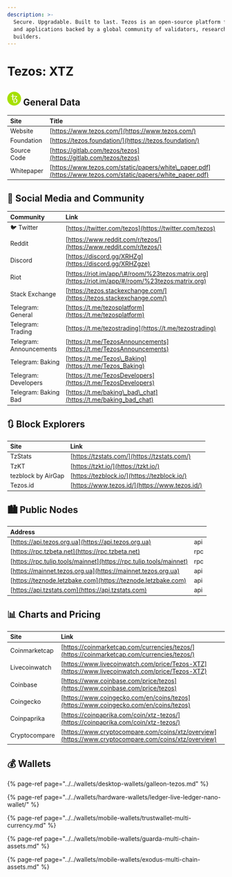 ```yaml
---
description: >-
  Secure. Upgradable. Built to last. Tezos is an open-source platform for assets
  and applications backed by a global community of validators, researchers, and
  builders.
---
```


# Tezos: XTZ

## ![](../../.gitbook/assets/xtz.png) General Data

| Site | Title |
| :--- | :--- |
| Website | [https://www.tezos.com/](https://www.tezos.com/) |
| Foundation | [https://tezos.foundation/](https://tezos.foundation/) |
| Source Code | [https://gitlab.com/tezos/tezos](https://gitlab.com/tezos/tezos) |
| Whitepaper | [https://www.tezos.com/static/papers/white\_paper.pdf](https://www.tezos.com/static/papers/white_paper.pdf) |

## 🙋 Social Media and Community

| Community | Link |
| :--- | :--- |
| 🐦 Twitter | [https://twitter.com/tezos](https://twitter.com/tezos) |
| Reddit | [https://www.reddit.com/r/tezos/](https://www.reddit.com/r/tezos/) |
| Discord | [https://discord.gg/XRHZg](https://discord.gg/XRHZgze) |
| Riot | [https://riot.im/app/\#/room/%23tezos:matrix.org](https://riot.im/app/#/room/%23tezos:matrix.org) |
| Stack Exchange | [https://tezos.stackexchange.com/](https://tezos.stackexchange.com/) |
| Telegram: General | [https://t.me/tezosplatform](https://t.me/tezosplatform) |
| Telegram: Trading | [https://t.me/tezostrading](https://t.me/tezostrading) |
| Telegram: Announcements | [https://t.me/TezosAnnouncements](https://t.me/TezosAnnouncements) |
| Telegram: Baking | [https://t.me/Tezos\_Baking](https://t.me/Tezos_Baking) |
| Telegram: Developers | [https://t.me/TezosDevelopers](https://t.me/TezosDevelopers) |
| Telegram: Baking Bad | [https://t.me/baking\_bad\_chat](https://t.me/baking_bad_chat) |

## 🔃 Block Explorers

| Site | Link |
| :--- | :--- |
| TzStats | [https://tzstats.com/](https://tzstats.com/) |
| TzKT | [https://tzkt.io/](https://tzkt.io/) |
| tezblock by AirGap | [https://tezblock.io/](https://tezblock.io/) |
| Tezos.id | [https://www.tezos.id/](https://www.tezos.id/) |

## 🏙 Public Nodes

| Address |  |
| :--- | :--- |
| [https://api.tezos.org.ua](https://api.tezos.org.ua) | api |
| [https://rpc.tzbeta.net](https://rpc.tzbeta.net) | rpc |
| [https://rpc.tulip.tools/mainnet](https://rpc.tulip.tools/mainnet) | rpc |
| [https://mainnet.tezos.org.ua](https://mainnet.tezos.org.ua) | api |
| [https://teznode.letzbake.com](https://teznode.letzbake.com) | api |
| [https://api.tzstats.com](https://api.tzstats.com) | api |

## 📊 Charts and Pricing

| Site | Link |
| :--- | :--- |
| Coinmarketcap | [https://coinmarketcap.com/currencies/tezos/](https://coinmarketcap.com/currencies/tezos/) |
| Livecoinwatch | [https://www.livecoinwatch.com/price/Tezos-XTZ](https://www.livecoinwatch.com/price/Tezos-XTZ) |
| Coinbase | [https://www.coinbase.com/price/tezos](https://www.coinbase.com/price/tezos) |
| Coingecko | [https://www.coingecko.com/en/coins/tezos](https://www.coingecko.com/en/coins/tezos) |
| Coinpaprika | [https://coinpaprika.com/coin/xtz-tezos/](https://coinpaprika.com/coin/xtz-tezos/) |
| Cryptocompare | [https://www.cryptocompare.com/coins/xtz/overview](https://www.cryptocompare.com/coins/xtz/overview) |

## 💰 Wallets

{% page-ref page="../../wallets/desktop-wallets/galleon-tezos.md" %}

{% page-ref page="../../wallets/hardware-wallets/ledger-live-ledger-nano-wallet/" %}

{% page-ref page="../../wallets/mobile-wallets/trustwallet-multi-currency.md" %}

{% page-ref page="../../wallets/mobile-wallets/guarda-multi-chain-assets.md" %}

{% page-ref page="../../wallets/mobile-wallets/exodus-multi-chain-assets.md" %}

